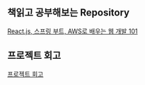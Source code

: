 ## 책읽고 공부해보는 Repository  
[React.js, 스프링 부트, AWS로 배우는 웹 개발 101](http://www.acornpub.co.kr/book/reactjs-springboot)

## 프로젝트 회고
[프로젝트 회고](https://github.com/kimziou77/web101/wiki/Project-Description)  


